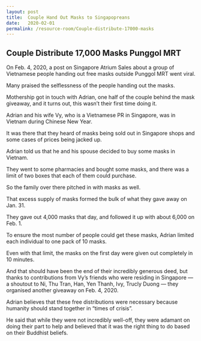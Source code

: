 ```yaml
---
layout: post
title:  Couple Hand Out Masks to Singapopreans
date:   2020-02-01
permalink: /resource-room/Couple-distribute-17000-masks
---
```


## Couple Distribute 17,000 Masks Punggol MRT
On Feb. 4, 2020, a post on Singapore Atrium Sales about a group of Vietnamese people handing out free masks outside Punggol MRT went viral.

Many praised the selflessness of the people handing out the masks.

Mothership got in touch with Adrian, one half of the couple behind the mask giveaway, and it turns out, this wasn’t their first time doing it.

Adrian and his wife Vy, who is a Vietnamese PR in Singapore, was in Vietnam during Chinese New Year.

It was there that they heard of masks being sold out in Singapore shops and some cases of prices being jacked up.

Adrian told us that he and his spouse decided to buy some masks in Vietnam.

They went to some pharmacies and bought some masks, and there was a limit of two boxes that each of them could purchase.

So the family over there pitched in with masks as well.

That excess supply of masks formed the bulk of what they gave away on Jan. 31.

They gave out 4,000 masks that day, and followed it up with about 6,000 on Feb. 1.

To ensure the most number of people could get these masks, Adrian limited each individual to one pack of 10 masks.

Even with that limit, the masks on the first day were given out completely in 10 minutes.

And that should have been the end of their incredibly generous deed, but thanks to contributions from Vy’s friends who were residing in Singapore — a shoutout to Ni, Thu Tran, Han, Yen Thanh, Ivy, Trucly Duong — they organised another giveaway on Feb. 4, 2020.

Adrian believes that these free distributions were necessary because humanity should stand together in “times of crisis”.

He said that while they were not incredibly well-off, they were adamant on doing their part to help and believed that it was the right thing to do based on their Buddhist beliefs.
